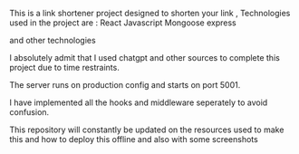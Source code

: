 This is a link shortener project designed to shorten your link ,
Technologies used in the project are :
React
Javascript
Mongoose
express

and other technologies

I absolutely admit that I used chatgpt and other sources to complete this project due to time restraints.

The server runs on production config and starts on port 5001.

I have implemented all the hooks and middleware seperately to avoid confusion.

This repository will constantly be updated on the resources used to make this and how to deploy this offline and also with some screenshots
